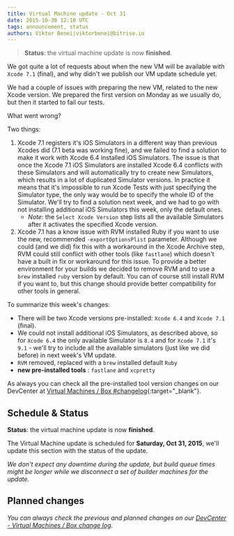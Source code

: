 ```yaml
---
title: Virtual Machine update - Oct 31
date: 2015-10-30 12:10 UTC
tags: announcement, status
authors: Viktor Benei|viktorbenei@bitrise.io
---
```


> **Status**: the virtual machine update is now **finished**.

We got quite a lot of requests about when the new VM will be available
with `Xcode 7.1` (final), and why didn't we publish our VM update schedule yet.

We had a couple of issues with preparing the new VM, related to the new Xcode
version. We prepared the first version on Monday as we usually do, but then
it started to fail our tests.

What went wrong?

Two things:

1. Xcode 7.1 registers it's iOS Simulators in a different way than previous Xcodes did (7.1 beta was working fine), and we failed to find a solution to make it work with Xcode 6.4 installed iOS Simulators. The issue is that once the Xcode 7.1 iOS Simulators are installed Xcode 6.4 conflicts with these Simulators and will automatically try to create new Simulators, which results in a lot of duplicated Simulator versions. In practice it means that it's impossible to run Xcode Tests with just specifying the Simulator type, the only way would be to specify the whole ID of the Simulator. We'll try to find a solution next week, and we had to go with not installing additional iOS Simulators this week, only the default ones.
    * _Note_: the `Select Xcode Version` step lists all the available Simulators after it activates the specified Xcode version.
2. Xcode 7.1 has a know issue with RVM installed Ruby if you want to use the new, recommended `-exportOptionsPlist` parameter. Although we could (and we did) fix this with a workaround in the Xcode Archive step, RVM could still conflict with other tools (like `fastlane`) which doesn't have a built in fix or workaround for this issue. To provide a better environment for your builds we decided to remove RVM and to use a `brew` installed `ruby` version by default. You can of course still install RVM if you want to, but this change should provide better compatibility for other tools in general.

To summarize this week's changes:

* There will be two Xcode versions pre-installed: `Xcode 6.4` and `Xcode 7.1` (final).
* We could not install additional iOS Simulators, as described above, so for `Xcode 6.4` the only available Simulator is `8.4` and for `Xcode 7.1` it's `9.1` - we'll try to include all the available simulators (just like we did before) in next week's VM update.
* `RVM` removed, replaced with a `brew` installed default `Ruby`
* __new pre-installed tools__ : `fastlane` and `xcpretty`

As always you can check all the pre-installed tool version
changes on our DevCenter at [Virtual Machines / Box #changelog](http://devcenter.bitrise.io/docs/vm-box-changelog){:target="_blank"}.


## Schedule & Status

**Status**: the virtual machine update is now **finished**.

The Virtual Machine update is scheduled for **Saturday, Oct 31, 2015**,
we'll update this section with the status of the update.

*We don't expect any downtime during the update, but build queue
times might be longer while we disconnect a set of
builder machines for the update.*


## Planned changes

*You can always check the previous and planned changes
on our [DevCenter - Virtual Machines / Box change log](http://devcenter.bitrise.io/docs/vm-box-changelog).*
